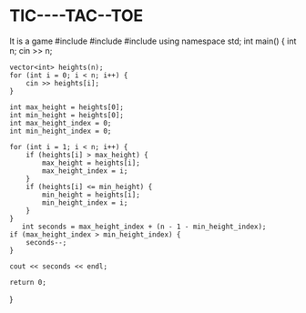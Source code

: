 # TIC----TAC--TOE
It is a game
#include <iostream>
#include <vector>
#include <algorithm>
using namespace std;
int main() {
    int n;
    cin >> n;

    vector<int> heights(n);
    for (int i = 0; i < n; i++) {
        cin >> heights[i];
    }

    int max_height = heights[0];
    int min_height = heights[0];
    int max_height_index = 0;
    int min_height_index = 0;

    for (int i = 1; i < n; i++) {
        if (heights[i] > max_height) {
            max_height = heights[i];
            max_height_index = i;
        }
        if (heights[i] <= min_height) {
            min_height = heights[i];
            min_height_index = i;
        }
    }
       int seconds = max_height_index + (n - 1 - min_height_index);
    if (max_height_index > min_height_index) {
        seconds--;
    }

    cout << seconds << endl;
 
    return 0;
}




